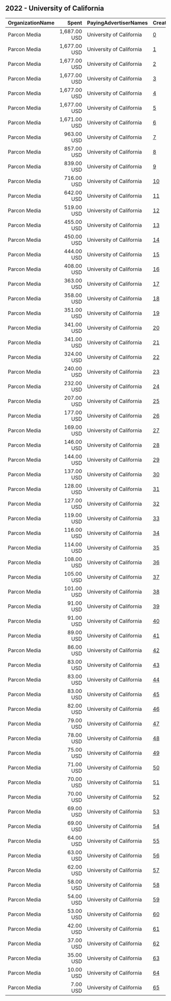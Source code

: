 ## 2022 - University of California 
|OrganizationName|Spent|PayingAdvertiserNames|CreativeUrls|Impressions|Genders|AgeBrackets|CountryCodes|BillingAddresses|CandidateBallotInformation|
|:---|---:|:---|:---|---:|:---|:---|:---|:---|:---|
|Parcon Media|1,687.00 USD|University of California|[0](https://www.snap.com/political-ads/asset/eed8decb8bf9df52bf5517a14e8ec57eb4c7fcf21d28f636141e0eb157e6e2a6?mediaType=jpg)|260,735||18+|united states|US||
|Parcon Media|1,677.00 USD|University of California|[1](https://www.snap.com/political-ads/asset/4869cb82b1f84823a50757d911525c7b31dcf6f6827bed742fc96fe5a0f764a9?mediaType=jpg)|295,699||18+|united states|US||
|Parcon Media|1,677.00 USD|University of California|[2](https://www.snap.com/political-ads/asset/42c29119409922d69e58b8c56c33167e00e9675abc88945fca06db682a44c744?mediaType=jpg)|295,695||18+|united states|US||
|Parcon Media|1,677.00 USD|University of California|[3](https://www.snap.com/political-ads/asset/8034e63d5a6bf4d7bdc35d7c8d1358275b3e1ef75dad3a9977cb7a515be3ea02?mediaType=jpg)|255,159||18+|united states|US||
|Parcon Media|1,677.00 USD|University of California|[4](https://www.snap.com/political-ads/asset/a282e95e7953a0e227da0c5ac4fdfe22e7ff3aa2456b64dc8555c63549cc960e?mediaType=jpg)|267,947||18+|united states|US||
|Parcon Media|1,677.00 USD|University of California|[5](https://www.snap.com/political-ads/asset/286ba59b2337c74d696ca1d2d71bf23bd6c05631b9cfd0c9d67580421366faa2?mediaType=jpg)|268,645||18+|united states|US||
|Parcon Media|1,671.00 USD|University of California|[6](https://www.snap.com/political-ads/asset/ae89c1a7058f3231398d4dafbdb7b3d4ce69e0b8de9e628cc36671f1fbcb98c5?mediaType=jpg)|246,171||18+|united states|US||
|Parcon Media|963.00 USD|University of California|[7](https://www.snap.com/political-ads/asset/6a28228dad829515c9808dcbde6da0d63f2e314d4a272a8050abbcf608f33320?mediaType=mp4)|17,379||22+|united states|US||
|Parcon Media|857.00 USD|University of California|[8](https://www.snap.com/political-ads/asset/bf1b68c59e3413b23839ebd8c3dfde397d916c9f2f60b7c854d3cd8a2958dfbe?mediaType=png)|50,039||18-30|united states|US||
|Parcon Media|839.00 USD|University of California|[9](https://www.snap.com/political-ads/asset/3b80ac8e775509a3da7b3fa06e16665876648dc4d464529c1e5aec9ac157c233?mediaType=mp4)|105,330||21+|united states|US||
|Parcon Media|716.00 USD|University of California|[10](https://www.snap.com/political-ads/asset/75e1c0d1f63062143712a169106526f9f0422fdc045f11648b3f772f61ec7b0d?mediaType=png)|40,614||18-30|united states|US||
|Parcon Media|642.00 USD|University of California|[11](https://www.snap.com/political-ads/asset/53652fcd9868dcf1c7991363735dd98abb19ab1b368e0ee9b7a18c9f23f4deb2?mediaType=png)|34,738||18-30|united states|US||
|Parcon Media|519.00 USD|University of California|[12](https://www.snap.com/political-ads/asset/3b80ac8e775509a3da7b3fa06e16665876648dc4d464529c1e5aec9ac157c233?mediaType=mp4)|38,637||18-24|united states|US||
|Parcon Media|455.00 USD|University of California|[13](https://www.snap.com/political-ads/asset/af8e8d1147019d1582299944dc16379cd1e715b36f23f5609140530b3f4b5927?mediaType=png)|58,221||21+|united states|US||
|Parcon Media|450.00 USD|University of California|[14](https://www.snap.com/political-ads/asset/6a28228dad829515c9808dcbde6da0d63f2e314d4a272a8050abbcf608f33320?mediaType=mp4)|19,964||18-24|united states|US||
|Parcon Media|444.00 USD|University of California|[15](https://www.snap.com/political-ads/asset/09abac36016a47ba1bd2f9ca9b600822ef820bcea72b3efd631ccca9694303d2?mediaType=png)|63,796||21+|united states|US||
|Parcon Media|408.00 USD|University of California|[16](https://www.snap.com/political-ads/asset/38d16e506682487ef70b56b190291022742ca8ab53aebbdc83177322f6935788?mediaType=png)|17,212||18-24|united states|US||
|Parcon Media|363.00 USD|University of California|[17](https://www.snap.com/political-ads/asset/b1c126591ae0185e7cda46efc86fb30da258d8ebab4671c98ed3528a986bd438?mediaType=mp4)|26,481||18-24|united states|US||
|Parcon Media|358.00 USD|University of California|[18](https://www.snap.com/political-ads/asset/bf1b68c59e3413b23839ebd8c3dfde397d916c9f2f60b7c854d3cd8a2958dfbe?mediaType=png)|16,617||22+|united states|US||
|Parcon Media|351.00 USD|University of California|[19](https://www.snap.com/political-ads/asset/1e2bf18381ad0ec4a0b527eb90f7b84b16832c9836c392693a9817f1b26d4974?mediaType=png)|25,135||18-30|united states|US||
|Parcon Media|341.00 USD|University of California|[20](https://www.snap.com/political-ads/asset/53652fcd9868dcf1c7991363735dd98abb19ab1b368e0ee9b7a18c9f23f4deb2?mediaType=png)|14,015||22+|united states|US||
|Parcon Media|341.00 USD|University of California|[21](https://www.snap.com/political-ads/asset/d3faee3b3b44cf8630a5b07d08c02f844657dde0f700220118f0468a96866e97?mediaType=png)|14,041||18-24|united states|US||
|Parcon Media|324.00 USD|University of California|[22](https://www.snap.com/political-ads/asset/e0b6ed319f76ab393caa0aff5ab9c285be42a673c27ba8c583b7ab0d02dd6127?mediaType=mp4)|11,696||22+|united states|US||
|Parcon Media|240.00 USD|University of California|[23](https://www.snap.com/political-ads/asset/2db3a7498108c2e11526f43f37a4373810d60e89ef8f3679cee44cf67a8b9433?mediaType=png)|18,623||18-24|united states|US||
|Parcon Media|232.00 USD|University of California|[24](https://www.snap.com/political-ads/asset/e0b6ed319f76ab393caa0aff5ab9c285be42a673c27ba8c583b7ab0d02dd6127?mediaType=mp4)|12,405||18-30|united states|US||
|Parcon Media|207.00 USD|University of California|[25](https://www.snap.com/political-ads/asset/f3a95c310e10ef2cf6e93bd946a1d38603ba444f856628b68090327088d5cfe9?mediaType=png)|16,417||18-24|united states|US||
|Parcon Media|177.00 USD|University of California|[26](https://www.snap.com/political-ads/asset/09abac36016a47ba1bd2f9ca9b600822ef820bcea72b3efd631ccca9694303d2?mediaType=png)|4,364||22+|united states|US||
|Parcon Media|169.00 USD|University of California|[27](https://www.snap.com/political-ads/asset/af9cc3464054566a4a8cd9e877741bdd50d1426a3a39d286838949feaaeabec9?mediaType=png)|6,886||22+|united states|US||
|Parcon Media|146.00 USD|University of California|[28](https://www.snap.com/political-ads/asset/75e1c0d1f63062143712a169106526f9f0422fdc045f11648b3f772f61ec7b0d?mediaType=png)|7,032||22+|united states|US||
|Parcon Media|144.00 USD|University of California|[29](https://www.snap.com/political-ads/asset/74e337d519cb9ab8ea28ecd0a29ddf561af85ac3ce3ecb93bdf5641b034c7fb7?mediaType=png)|11,592||18-24|united states|US||
|Parcon Media|137.00 USD|University of California|[30](https://www.snap.com/political-ads/asset/b1c126591ae0185e7cda46efc86fb30da258d8ebab4671c98ed3528a986bd438?mediaType=mp4)|6,093||18-24|united states|US||
|Parcon Media|128.00 USD|University of California|[31](https://www.snap.com/political-ads/asset/1e2bf18381ad0ec4a0b527eb90f7b84b16832c9836c392693a9817f1b26d4974?mediaType=png)|5,128||22+|united states|US||
|Parcon Media|127.00 USD|University of California|[32](https://www.snap.com/political-ads/asset/af9cc3464054566a4a8cd9e877741bdd50d1426a3a39d286838949feaaeabec9?mediaType=png)|9,748||18-30|united states|US||
|Parcon Media|119.00 USD|University of California|[33](https://www.snap.com/political-ads/asset/38d16e506682487ef70b56b190291022742ca8ab53aebbdc83177322f6935788?mediaType=png)|4,200||22+|united states|US||
|Parcon Media|116.00 USD|University of California|[34](https://www.snap.com/political-ads/asset/d3faee3b3b44cf8630a5b07d08c02f844657dde0f700220118f0468a96866e97?mediaType=png)|2,539||22+|united states|US||
|Parcon Media|114.00 USD|University of California|[35](https://www.snap.com/political-ads/asset/bd94774e22953ac1d4d1fa9255958a0b8fae597c209456b30abe84e3107c495c?mediaType=png)|14,740||18+|united states|US||
|Parcon Media|108.00 USD|University of California|[36](https://www.snap.com/political-ads/asset/98ba0dac806590a2ca7955936a9b4ec3d5b38cc0ea2e8883dae236b548fe7c1e?mediaType=png)|12,397||18+|united states|US||
|Parcon Media|105.00 USD|University of California|[37](https://www.snap.com/political-ads/asset/f3a95c310e10ef2cf6e93bd946a1d38603ba444f856628b68090327088d5cfe9?mediaType=png)|11,585||21+|united states|US||
|Parcon Media|101.00 USD|University of California|[38](https://www.snap.com/political-ads/asset/74e337d519cb9ab8ea28ecd0a29ddf561af85ac3ce3ecb93bdf5641b034c7fb7?mediaType=png)|14,853||21+|united states|US||
|Parcon Media|91.00 USD|University of California|[39](https://www.snap.com/political-ads/asset/7e91bf7def01c2ae9c94dd4e0ce3abb0190df64c41546c65ef8ecb463a5013e4?mediaType=png)|6,021||18-30|united states|US||
|Parcon Media|91.00 USD|University of California|[40](https://www.snap.com/political-ads/asset/972a73d71d93c6092e4667492c8398e61cca3f6d97d1af8e009ad7c061eb184d?mediaType=png)|3,819||22+|united states|US||
|Parcon Media|89.00 USD|University of California|[41](https://www.snap.com/political-ads/asset/98ba0dac806590a2ca7955936a9b4ec3d5b38cc0ea2e8883dae236b548fe7c1e?mediaType=png)|13,641||18+|united states|US||
|Parcon Media|86.00 USD|University of California|[42](https://www.snap.com/political-ads/asset/005076a325ed7f965d400e6ab7c6adf87eb07390cc24dca26cc6ace7aed555d3?mediaType=png)|6,951||18-24|united states|US||
|Parcon Media|83.00 USD|University of California|[43](https://www.snap.com/political-ads/asset/af9cc3464054566a4a8cd9e877741bdd50d1426a3a39d286838949feaaeabec9?mediaType=png)|11,473||18+|united states|US||
|Parcon Media|83.00 USD|University of California|[44](https://www.snap.com/political-ads/asset/005076a325ed7f965d400e6ab7c6adf87eb07390cc24dca26cc6ace7aed555d3?mediaType=png)|10,213||21+|united states|US||
|Parcon Media|83.00 USD|University of California|[45](https://www.snap.com/political-ads/asset/af8e8d1147019d1582299944dc16379cd1e715b36f23f5609140530b3f4b5927?mediaType=png)|4,315||18-24|united states|US||
|Parcon Media|82.00 USD|University of California|[46](https://www.snap.com/political-ads/asset/98ba0dac806590a2ca7955936a9b4ec3d5b38cc0ea2e8883dae236b548fe7c1e?mediaType=png)|4,272||22+|united states|US||
|Parcon Media|79.00 USD|University of California|[47](https://www.snap.com/political-ads/asset/972a73d71d93c6092e4667492c8398e61cca3f6d97d1af8e009ad7c061eb184d?mediaType=png)|12,274||18+|united states|US||
|Parcon Media|78.00 USD|University of California|[48](https://www.snap.com/political-ads/asset/09abac36016a47ba1bd2f9ca9b600822ef820bcea72b3efd631ccca9694303d2?mediaType=png)|3,678||18-24|united states|US||
|Parcon Media|75.00 USD|University of California|[49](https://www.snap.com/political-ads/asset/972a73d71d93c6092e4667492c8398e61cca3f6d97d1af8e009ad7c061eb184d?mediaType=png)|11,838||18+|united states|US||
|Parcon Media|71.00 USD|University of California|[50](https://www.snap.com/political-ads/asset/98ba0dac806590a2ca7955936a9b4ec3d5b38cc0ea2e8883dae236b548fe7c1e?mediaType=png)|4,873||18-30|united states|US||
|Parcon Media|70.00 USD|University of California|[51](https://www.snap.com/political-ads/asset/972a73d71d93c6092e4667492c8398e61cca3f6d97d1af8e009ad7c061eb184d?mediaType=png)|3,727||18-30|united states|US||
|Parcon Media|70.00 USD|University of California|[52](https://www.snap.com/political-ads/asset/7e91bf7def01c2ae9c94dd4e0ce3abb0190df64c41546c65ef8ecb463a5013e4?mediaType=png)|10,749||18+|united states|US||
|Parcon Media|69.00 USD|University of California|[53](https://www.snap.com/political-ads/asset/2db3a7498108c2e11526f43f37a4373810d60e89ef8f3679cee44cf67a8b9433?mediaType=png)|8,676||21+|united states|US||
|Parcon Media|69.00 USD|University of California|[54](https://www.snap.com/political-ads/asset/bd94774e22953ac1d4d1fa9255958a0b8fae597c209456b30abe84e3107c495c?mediaType=png)|3,804||18-30|united states|US||
|Parcon Media|64.00 USD|University of California|[55](https://www.snap.com/political-ads/asset/b1c126591ae0185e7cda46efc86fb30da258d8ebab4671c98ed3528a986bd438?mediaType=mp4)|1,695||22+|united states|US||
|Parcon Media|63.00 USD|University of California|[56](https://www.snap.com/political-ads/asset/bd94774e22953ac1d4d1fa9255958a0b8fae597c209456b30abe84e3107c495c?mediaType=png)|9,614||18+|united states|US||
|Parcon Media|62.00 USD|University of California|[57](https://www.snap.com/political-ads/asset/4cb5e68e8f9ced6cf2fd4cbb0ac709992837a433ff42f6d1818dd1913cb3bd38?mediaType=mp4)|12,405||18+|united states|US||
|Parcon Media|58.00 USD|University of California|[58](https://www.snap.com/political-ads/asset/af8e8d1147019d1582299944dc16379cd1e715b36f23f5609140530b3f4b5927?mediaType=png)|1,272||22+|united states|US||
|Parcon Media|54.00 USD|University of California|[59](https://www.snap.com/political-ads/asset/7e91bf7def01c2ae9c94dd4e0ce3abb0190df64c41546c65ef8ecb463a5013e4?mediaType=png)|2,997||22+|united states|US||
|Parcon Media|53.00 USD|University of California|[60](https://www.snap.com/political-ads/asset/af9cc3464054566a4a8cd9e877741bdd50d1426a3a39d286838949feaaeabec9?mediaType=png)|8,233||18+|united states|US||
|Parcon Media|42.00 USD|University of California|[61](https://www.snap.com/political-ads/asset/7e91bf7def01c2ae9c94dd4e0ce3abb0190df64c41546c65ef8ecb463a5013e4?mediaType=png)|5,990||18+|united states|US||
|Parcon Media|37.00 USD|University of California|[62](https://www.snap.com/political-ads/asset/4cb5e68e8f9ced6cf2fd4cbb0ac709992837a433ff42f6d1818dd1913cb3bd38?mediaType=mp4)|4,173||18+|united states|US||
|Parcon Media|35.00 USD|University of California|[63](https://www.snap.com/political-ads/asset/bd94774e22953ac1d4d1fa9255958a0b8fae597c209456b30abe84e3107c495c?mediaType=png)|2,122||22+|united states|US||
|Parcon Media|10.00 USD|University of California|[64](https://www.snap.com/political-ads/asset/4cb5e68e8f9ced6cf2fd4cbb0ac709992837a433ff42f6d1818dd1913cb3bd38?mediaType=mp4)|612||18-30|united states|US||
|Parcon Media|7.00 USD|University of California|[65](https://www.snap.com/political-ads/asset/4cb5e68e8f9ced6cf2fd4cbb0ac709992837a433ff42f6d1818dd1913cb3bd38?mediaType=mp4)|356||22+|united states|US||
